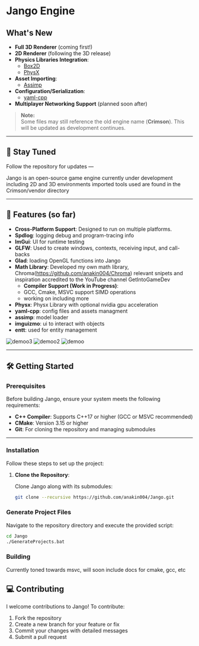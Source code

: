 
# Jango Engine 

## What's New
- **Full 3D Renderer** (coming first!)
- **2D Renderer** (following the 3D release)
- **Physics Libraries Integration**:
  - [Box2D](https://box2d.org/)
  - [PhysX](https://github.com/NVIDIAGameWorks/PhysX)
- **Asset Importing**:
  - [Assimp](https://github.com/assimp/assimp)
- **Configuration/Serialization**:
  - [yaml-cpp](https://github.com/jbeder/yaml-cpp)
- **Multiplayer Networking Support** (planned soon after)

> **Note:**  
> Some files may still reference the old engine name (**Crimson**). This will be updated as development continues.

---

## 📢 Stay Tuned
Follow the repository for updates —  

Jango is an open-source game engine currently under development including 2D and 3D environments
imported tools used are found in the Crimson/vendor directory

---

## 🚀 Features (so far)

- **Cross-Platform Support**: Designed to run on multiple platforms.
- **Spdlog**: logging debug and program-tracing info
- **ImGui**: UI for runtime testing
- **GLFW**: Used to create windows, contexts, receiving input, and call-backs
- **Glad**: loading OpenGL functions into Jango
- **Math Library**: Developed my own math library, Chroma(https://github.com/anakin004/Chroma)
  relevant snipets and inspiration accredited to the YouTube channel GetIntoGameDev
  - **Compiler Support (Work in Progress)**: 
  - GCC, Cmake, MSVC support SIMD operations
  - working on including more
- **Physx**: Physx Library with optional nvidia gpu acceleration
- **yaml-cpp**: config files and assets managment
- **assimp**: model loader
- **imguizmo**: ui to interact with objects
- **entt**: used for entity management





![demoo3](https://github.com/user-attachments/assets/2a36ba50-847e-4a23-84b6-29af4efa2b2f)
![demoo2](https://github.com/user-attachments/assets/6a2e56ac-8e74-478c-9cb8-f585fd2502da)
![demoo](https://github.com/user-attachments/assets/8549cf65-d9ba-4224-ba1c-a4ab5867a569)





---

## 🛠️ Getting Started

### Prerequisites
Before building Jango, ensure your system meets the following requirements:

- **C++ Compiler**: Supports C++17 or higher (GCC or MSVC recommended)
- **CMake**: Version 3.15 or higher
- **Git**: For cloning the repository and managing submodules

---

### Installation

Follow these steps to set up the project:

1. **Clone the Repository**:

   Clone Jango along with its submodules:
   ```bash
   git clone --recursive https://github.com/anakin004/Jango.git

### Generate Project Files

Navigate to the repository directory and execute the provided script:  
```bash
cd Jango
./GenerateProjects.bat
```
### Building

Currently toned towards msvc, 
will soon include docs for cmake, gcc, etc


## 💻 Contributing

I welcome contributions to Jango! To contribute:  
1. Fork the repository 
2. Create a new branch for your feature or fix
3. Commit your changes with detailed messages
4. Submit a pull request  
